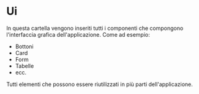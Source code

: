 # Ui

In questa cartella vengono inseriti tutti i componenti che compongono l'interfaccia grafica dell'applicazione.
Come ad esempio: 
- Bottoni
- Card
- Form
- Tabelle
- ecc.

Tutti elementi che possono essere riutilizzati in più parti dell'applicazione.
